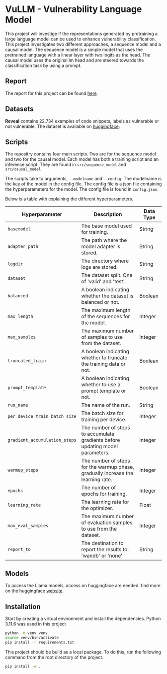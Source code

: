 # VuLLM - Vulnerability Language Model

This project will investige if the representations generated by pretraining a
large language model can be used to enhance vulnerability classification. This
project investigates two different approaches, a sequence model and a causal
model. The sequence model is a simple model that uses the pretrained language
with a linear layer with two logits as the head. The causal model uses the
original lm head and are steered towards the classification task by using a
prompt.

## Report
The report for this project can be found [here](./vullm.pdf).

## Datasets

**Reveal** contains 22,734 examples of code snippets, labels as vulnerable or
not vulnerable. The dataset is available on
[huggingface](https://huggingface.co/datasets/Oscaraandersson/reveal).

## Scripts
The repositry contains four main scripts. Two are for the sequence model and two
for the causal model. Each model has both a training script and an inference
script. They are found in ``src/sequence_model`` and ``src/causal_model``

The scripts take to arguments, ``--modelname`` and ``--config``. The modelname
is the key of the model in the config file. The config file is a json file
containing the hyperparameters for the model. The config file is found in
``config.json``.

Below is a table with explaining the different hyperparameters.

| Hyperparameter                 | Description                                                   | Data Type  |
| ------------------------------ | ------------------------------------------------------------- | ---------- |
| `basemodel`                    | The base model used for training.                             | String     |
| `adapter_path`                 | The path where the model adapter is stored.                   | String     |
| `logdir`                       | The directory where logs are stored.                          | String     |
| `dataset`                      | The dataset split. One of 'valid' and 'test'.                 | String     |
| `balanced`                     | A boolean indicating whether the dataset is balanced or not.  | Boolean    |
| `max_length`                   | The maximum length of the sequences for the model.             | Integer    |
| `max_samples`                  | The maximum number of samples to use from the dataset.         | Integer    |
| `truncated_train`              | A boolean indicating whether to truncate the training data or not. | Boolean |
| `prompt_template`              | A boolean indicating whether to use a prompt template or not. | Boolean    |
| `run_name`                     | The name of the run.                                          | String     |
| `per_device_train_batch_size`  | The batch size for training per device.                        | Integer    |
| `gradient_accumulation_steps`  | The number of steps to accumulate gradients before updating model parameters. | Integer |
| `warmup_steps`                 | The number of steps for the warmup phase, gradually increase the learning rate. | Integer |
| `epochs`                       | The number of epochs for training.                             | Integer    |
| `learning_rate`                | The learning rate for the optimizer.                           | Float      |
| `max_eval_samples`             | The maximum number of evaluation samples to use from the dataset. | Integer |
| `report_to`                    | The destination to report the results to. 'wandb' or 'none'   | String     |

## Models
To access the Llama models, access on huggingface are needed. find more on the 
huggingface [website](https://huggingface.co/meta-llama/Llama-2-7b-chat-hf).

## Installation
Start by creating a virtual environment and install the dependencies. 
Python 3.11.6 was used in this project

```bash
python -m venv venv
source venv/bin/activate
pip install -r requirements.txt
```

This project should be build as a local package. To do this, run the following
command from the root directory of the project.

```bash
pip install -e .
```
